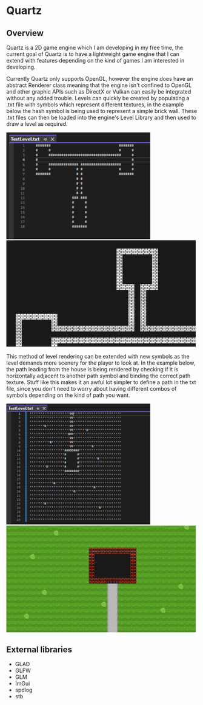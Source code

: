 # Quartz

## Overview
Quartz is a 2D game engine which I am developing in my free time, the current goal of Quartz is to have a lightweight game engine that I can extend with features depending on the kind of games I am interested in developing.

Currently Quartz only supports OpenGL, however the engine does have an abstract Renderer class meaning that the engine isn't confined to OpenGL and other graphic APIs such as DirectX or Vulkan can easily be integrated without any added trouble. Levels can quickly be created by populating a .txt file with symbols which represent different textures, in the example below the hash symbol is being used to represent a simple brick wall. These .txt files can then be loaded into the engine's Level Library and then used to draw a level as required.

<p float="left">
  <img src="images/txtFileExample.png" width="380">
  <img src="images/levelRenderExample.png" width="500">
</p>

This method of level rendering can be extended with new symbols as the level demands more scenery for the player to look at. In the example below, the path leading from the house is being rendered by checking if it is horizontally adjacent to another path symbol and binding the correct path texture. Stuff like this makes it an awful lot simpler to define a path in the txt file, since you don't need to worry about having different combos of symbols depending on the kind of path you want.

<p float="left">
  <img src="images/houseSceneText.png" width="380">
  <img src="images/houseSceneRender.png" width="500">
</p>

## External libraries
- GLAD
- GLFW
- GLM
- ImGui
- spdlog
- stb
